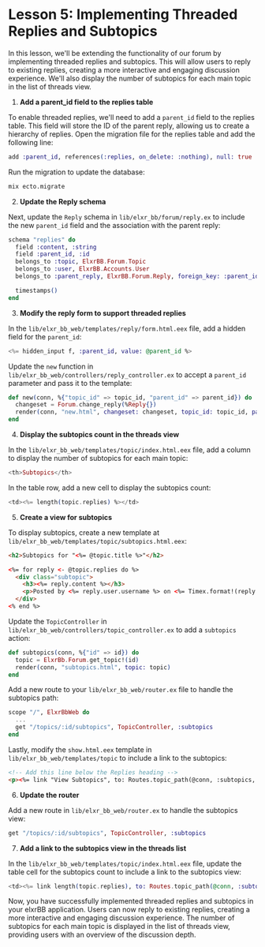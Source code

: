 # Lesson 5: Implementing Threaded Replies and Subtopics

In this lesson, we'll be extending the functionality of our forum by implementing threaded replies and subtopics. This will allow users to reply to existing replies, creating a more interactive and engaging discussion experience. We'll also display the number of subtopics for each main topic in the list of threads view.

1. **Add a parent_id field to the replies table**

To enable threaded replies, we'll need to add a `parent_id` field to the replies table. This field will store the ID of the parent reply, allowing us to create a hierarchy of replies. Open the migration file for the replies table and add the following line:

```elixir
add :parent_id, references(:replies, on_delete: :nothing), null: true
```

Run the migration to update the database:

```sh
mix ecto.migrate
```

2. **Update the Reply schema**

Next, update the `Reply` schema in `lib/elxr_bb/forum/reply.ex` to include the new `parent_id` field and the association with the parent reply:

```elixir
schema "replies" do
  field :content, :string
  field :parent_id, :id
  belongs_to :topic, ElxrBB.Forum.Topic
  belongs_to :user, ElxrBB.Accounts.User
  belongs_to :parent_reply, ElxrBB.Forum.Reply, foreign_key: :parent_id

  timestamps()
end
```

3. **Modify the reply form to support threaded replies**

In the `lib/elxr_bb_web/templates/reply/form.html.eex` file, add a hidden field for the `parent_id`:

```elixir
<%= hidden_input f, :parent_id, value: @parent_id %>
```

Update the `new` function in `lib/elxr_bb_web/controllers/reply_controller.ex` to accept a `parent_id` parameter and pass it to the template:

```elixir
def new(conn, %{"topic_id" => topic_id, "parent_id" => parent_id}) do
  changeset = Forum.change_reply(%Reply{})
  render(conn, "new.html", changeset: changeset, topic_id: topic_id, parent_id: parent_id)
end
```

4. **Display the subtopics count in the threads view**

In the `lib/elxr_bb_web/templates/topic/index.html.eex` file, add a column to display the number of subtopics for each main topic:

```elixir
<th>Subtopics</th>
```

In the table row, add a new cell to display the subtopics count:

```elixir
<td><%= length(topic.replies) %></td>
```

5. **Create a view for subtopics**

To display subtopics, create a new template at `lib/elxr_bb_web/templates/topic/subtopics.html.eex`:

```html
<h2>Subtopics for "<%= @topic.title %>"</h2>

<%= for reply <- @topic.replies do %>
  <div class="subtopic">
    <h3><%= reply.content %></h3>
    <p>Posted by <%= reply.user.username %> on <%= Timex.format!(reply.inserted_at, "%B %-e, %Y") %></p>
  </div>
<% end %>
```

Update the `TopicController` in `lib/elxr_bb_web/controllers/topic_controller.ex` to add a `subtopics` action:

```elixir
def subtopics(conn, %{"id" => id}) do
  topic = ElxrBb.Forum.get_topic!(id)
  render(conn, "subtopics.html", topic: topic)
end
```

Add a new route to your `lib/elxr_bb_web/router.ex` file to handle the subtopics path:

```elixir
scope "/", ElxrBbWeb do
  ...
  get "/topics/:id/subtopics", TopicController, :subtopics
end
```

Lastly, modify the `show.html.eex` template in `lib/elxr_bb_web/templates/topic` to include a link to the subtopics:

```html
<!-- Add this line below the Replies heading -->
<p><%= link "View Subtopics", to: Routes.topic_path(@conn, :subtopics, @topic.id) %></p>
```

6. **Update the router**

Add a new route in `lib/elxr_bb_web/router.ex` to handle the subtopics view:

```elixir
get "/topics/:id/subtopics", TopicController, :subtopics
```

7. **Add a link to the subtopics view in the threads list**

In the `lib/elxr_bb_web/templates/topic/index.html.eex` file, update the table cell for the subtopics count to include a link to the subtopics view:

```elixir
<td><%= link length(topic.replies), to: Routes.topic_path(@conn, :subtopics, topic.id) %></td>
```

Now, you have successfully implemented threaded replies and subtopics in your elxrBB application. Users can now reply to existing replies, creating a more interactive and engaging discussion experience. The number of subtopics for each main topic is displayed in the list of threads view, providing users with an overview of the discussion depth.
